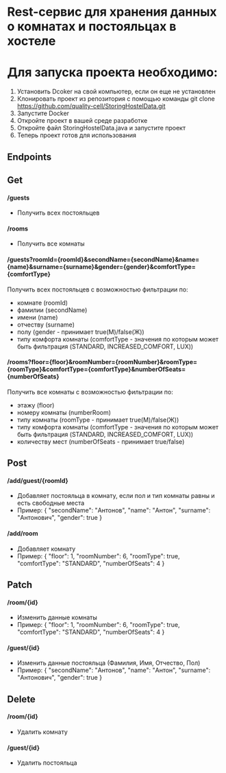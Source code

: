 # Rest-сервис для хранения данных о комнатах и постояльцах в хостеле

# Для запуска проекта необходимо:

1. Установить Dcoker на свой компьютер, если он еще не установлен
2. Клонировать проект из репозитория с помощью команды git clone https://github.com/quality-cell/StoringHostelData.git
3. Запустите Docker
4. Откройте проект в вашей среде разработке
5. Откройте файл StoringHostelData.java и запустите проект
6. Теперь проект готов для использования

## Endpoints
## Get
#### /guests
- Получить всех постояльцев

#### /rooms
- Получить все комнаты

#### /guests?roomId={roomId}&secondName={secondName}&name={name}&surname={surname}&gender={gender}&comfortType={comfortType}
Получить всех постояльцев с возможностью фильтрации по:
- комнате (roomId)
- фамилии (secondName)
- имени (name)
- отчеству (surname)
- полу (gender - принимает true(М)/false(Ж))
- типу комфорта комнаты (comfortType - значения по которым может быть фильтрация (STANDARD, INCREASED_COMFORT, LUX))

#### /rooms?floor={floor}&roomNumber={roomNumber}&roomType={roomType}&comfortType={comfortType}&numberOfSeats={numberOfSeats}
Получить все комнаты с возможностью фильтрации по:
- этажу (floor)
- номеру комнаты (numberRoom)
- типу комнаты (roomType - принимает true(М)/false(Ж))
- типу комфорта комнаты (comfortType - значения по которым может быть фильтрация (STANDARD, INCREASED_COMFORT, LUX))
- количеству мест (numberOfSeats - принимает true/false)

## Post
#### /add/guest/{roomId}
- Добавляет постояльца в комнату, если пол и тип комнаты равны и есть свободные места
- Пример:
{
"secondName": "Антонов",
"name": "Антон",
"surname": "Антонович",
"gender": true
}

#### /add/room
- Добавляет комнату
- Пример:
{
"floor": 1,
"roomNumber": 6,
"roomType": true,
"comfortType": "STANDARD",
"numberOfSeats": 4
}

## Patch
#### /room/{id}
- Изменить данные комнаты
- Пример:
{
"floor": 1,
"roomNumber": 6,
"roomType": true,
"comfortType": "STANDARD",
"numberOfSeats": 4
}

#### /guest/{id}
- Изменить данные постояльца (Фамилия, Имя, Отчество, Пол)
- Пример:
{
"secondName": "Антонов",
"name": "Антон",
"surname": "Антонович",
"gender": true
}

## Delete
#### /room/{id} 
- Удалить комнату

#### /guest/{id}
- Удалить постояльца
